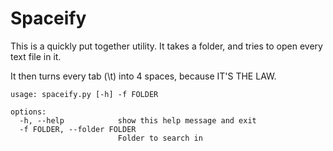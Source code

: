 # Spaceify

This is a quickly put together utility. It takes a folder, and tries to open every text file in it.

It then turns every tab (\t) into 4 spaces, because IT'S THE LAW.

```
usage: spaceify.py [-h] -f FOLDER

options:
  -h, --help            show this help message and exit
  -f FOLDER, --folder FOLDER
                        Folder to search in
```
